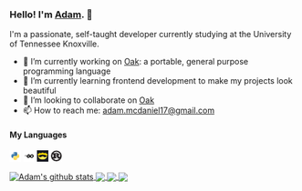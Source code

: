 ### Hello! I'm [Adam](adam-mcdaniel.github.io). 👋


I'm a passionate, self-taught developer currently studying at the University of Tennessee Knoxville.

- 🔭 I’m currently working on [Oak](https://github.com/adam-mcdaniel/oakc): a portable, general purpose programming language
- 🌱 I’m currently learning frontend development to make my projects look beautiful
- 👯 I’m looking to collaborate on [Oak](https://github.com/adam-mcdaniel/oakc)
- 📫 How to reach me: [adam.mcdaniel17@gmail.com](mailto:adam.mcdaniel17@gmail.com)

#### My Languages
<code><img height="20" src="https://raw.githubusercontent.com/github/explore/80688e429a7d4ef2fca1e82350fe8e3517d3494d/topics/python/python.png"></code>
<code><img height="20" src="https://raw.githubusercontent.com/github/explore/80688e429a7d4ef2fca1e82350fe8e3517d3494d/topics/go/go.png"></code>
<code><img height="20" src="https://raw.githubusercontent.com/github/explore/80688e429a7d4ef2fca1e82350fe8e3517d3494d/topics/nim/nim.png"></code>
<code><img height="20" src="https://raw.githubusercontent.com/github/explore/80688e429a7d4ef2fca1e82350fe8e3517d3494d/topics/rust/rust.png"></code>    


<a href="https://github.com/adam-mcdaniel">
  <img align="center" src="https://github-readme-stats.anuraghazra1.vercel.app/api?username=adam-mcdaniel&show_icons=true&include_all_commits=true" alt="Adam's github stats" />
</a>
<a href="https://github.com/adam-mcdaniel">
  <!-- Change the `github-readme-stats.anuraghazra1.vercel.app` to `github-readme-stats.vercel.app`  -->
  <img align="center" src="https://github-readme-stats.vercel.app/api/top-langs/?username=adam-mcdaniel&layout=compact" />
</a>

<a href="https://github.com/adam-mcdaniel/oakc">
  <!-- Change the `github-readme-stats.anuraghazra1.vercel.app` to `github-readme-stats.vercel.app`  -->
  <img align="center" src="https://github-readme-stats.vercel.app/api/pin/?username=adam-mcdaniel&repo=oakc" />
</a>    
<a href="https://adam-mcdaniel.github.io">
  <!-- Change the `github-readme-stats.anuraghazra1.vercel.app` to `github-readme-stats.vercel.app`  -->
  <img align="center" src="https://github-readme-stats.vercel.app/api/pin/?username=adam-mcdaniel&repo=adam-mcdaniel.github.io" />
</a>